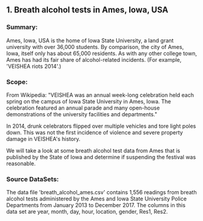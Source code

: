 ## 1. Breath alcohol tests in Ames, Iowa, USA

### Summary:

<p>Ames, Iowa, USA is the home of Iowa State University, a land grant university with over 36,000 students. By comparison, the city of Ames, Iowa, itself only has about 65,000 residents. As with any other college town, Ames has had its fair share of alcohol-related incidents. (For example, 'VEISHEA riots 2014'.)</p>

### Scope:

<p>From Wikipedia: 
"VEISHEA was an annual week-long celebration held each spring on the campus of Iowa State University in Ames, Iowa. The celebration featured an annual parade and many open-house demonstrations of the university facilities and departments."</p>
<p>In 2014, drunk celebrators flipped over multiple vehicles and tore light poles down. This was not the first incidence of violence and severe property damage in VEISHEA's history.</p>
<p> We will take a look at some breath alcohol test data from Ames that is published by the State of Iowa and determine if suspending the festival was reasonable.</p>

### Source DataSets:

<p>The data file 'breath_alcohol_ames.csv' contains 1,556 readings from breath alcohol tests administered by the Ames and Iowa State University Police Departments from January 2013 to December 2017. The columns in this data set are year, month, day, hour, location, gender, Res1, Res2.</p>
